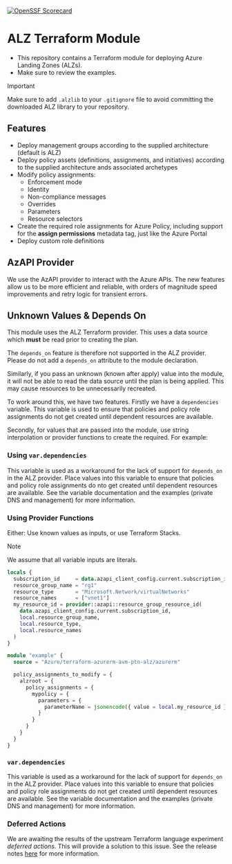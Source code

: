 [![OpenSSF Scorecard](https://api.scorecard.dev/projects/github.com/Azure/terraform-azurerm-avm-ptn-alz/badge)](https://scorecard.dev/viewer/?uri=github.com/Azure/terraform-azurerm-avm-ptn-alz)

# ALZ Terraform Module

- This repository contains a Terraform module for deploying Azure Landing Zones (ALZs).
- Make sure to review the examples.

> [!IMPORTANT]
> Make sure to add `.alzlib` to your `.gitignore` file to avoid committing the downloaded ALZ library to your repository.

## Features

- Deploy management groups according to the supplied architecture (default is ALZ)
- Deploy policy assets (definitions, assignments, and initiatives) according to the supplied architecture ands associated archetypes
- Modify policy assignments:
  - Enforcement mode
  - Identity
  - Non-compliance messages
  - Overrides
  - Parameters
  - Resource selectors
- Create the required role assignments for Azure Policy, including support for the **assign permissions** metadata tag, just like the Azure Portal
- Deploy custom role definitions

## AzAPI Provider

We use the AzAPI provider to interact with the Azure APIs.
The new features allow us to be more efficient and reliable, with orders of magnitude speed improvements and retry logic for transient errors.

## Unknown Values & Depends On

This module uses the ALZ Terraform provider. This uses a data source which **must** be read prior to creating the plan.

The `depends_on` feature is therefore not supported in the ALZ provider.
Please do not add a `depends_on` attribute to the module declaration.

Similarly, if you pass an unknown (known after apply) value into the module, it will not be able to read the data source until the plan is being applied.
This may cause resources to be unnecessarily recreated.

To work around this, we have two features.
Firstly we have a `dependencies` variable.
This variable is used to ensure that policies and policy role assignments do not get created until dependent resources are available.

Secondly, for values that are passed into the module, use string interpolation or provider functions to create the required. For example:

### Using `var.dependencies`

This variable is used as a workaround for the lack of support for `depends_on` in the ALZ provider.
Place values into this variable to ensure that policies and policy role assignments do nto get created until dependent resources are available.
See the variable documentation and the examples (private DNS and management) for more information.

### Using Provider Functions

Either: Use known values as inputs, or use Terraform Stacks.

> [!NOTE]
> We assume that all variable inputs are literals.

```terraform
locals {
  subscription_id     = data.azapi_client_config.current.subscription_id
  resource_group_name = "rg1"
  resource_type       = "Microsoft.Network/virtualNetworks"
  resource_names      = ["vnet1"]
  my_resource_id = provider::azapi::resource_group_resource_id(
    data.azapi_client_config.current.subscription_id,
    local.resource_group_name,
    local.resource_type,
    local.resource_names
  )
}

module "example" {
  source = "Azure/terraform-azurerm-avm-ptn-alz/azurerm"

  policy_assignments_to_modify = {
    alzroot = {
      policy_assignments = {
        mypolicy = {
          parameters = {
            parameterName = jsonencode({ value = local.my_resource_id })
          }
        }
      }
    }
  }
}
```

### `var.dependencies`

This variable is used as a workaround for the lack of support for `depends_on` in the ALZ provider.
Place values into this variable to ensure that policies and policy role assignments do not get created until dependent resources are available.
See the variable documentation and the examples (private DNS and management) for more information.

### Deferred Actions

We are awaiting the results of the upstream Terraform language experiment *deferred actions*.
This will provide a solution to this issue.
See the release notes [here](https://github.com/hashicorp/terraform/releases/tag/v1.10.0-alpha20241023) for more information.
